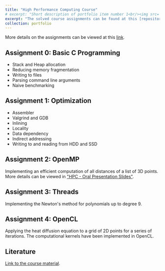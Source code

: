 ```yaml
---
title: "High Performance Computing Course"
# excerpt: "Short description of portfolio item number 1<br/><img src='/images/courses/HPC_500x300.png'>"
excerpt: "The solved course assignments can be found at this [repository](https://github.com/ribesstefano/chalmers_tma881_high_performance_computing).<br/><br/><img src='/images/courses/HPC_500x300.png'>"
collection: portfolio
---
```


More details on the assignments can be viewed at this [link](https://hpc.raum-brothers.eu/assignments/).


## Assignment 0: Basic C Programming

* Stack and Heap allocation
* Reducing memory fragmentation
* Writing to files
* Parsing command line arguments
* Naive benchmarking

## Assignment 1: Optimization

* Assembler
* Valgrind and GDB
* Inlining
* Locality
* Data dependency
* Indirect addressing
* Writing to and reading from HDD and SSD

## Assignment 2: OpenMP

Implementing an efficient computation of all distances of a list of 3D points. More details can be viewed in ["HPC - Oral Presentation Slides"](https://github.com/ribesstefano/chalmers_tma881_high_performance_computing/blob/main/HPC%20-%20Oral%20Exam%20Presentation.pdf).

## Assignment 3: Threads

Implementing the Newton's method for polynomials up to degree 9.

## Assignment 4: OpenCL

Applying the heat diffusion equation to a grid of 2D points for a series of iterations. The computational kernels have been implemented in OpenCL.

## Literature

[Link to the course material](https://hpc.raum-brothers.eu/course_material/).